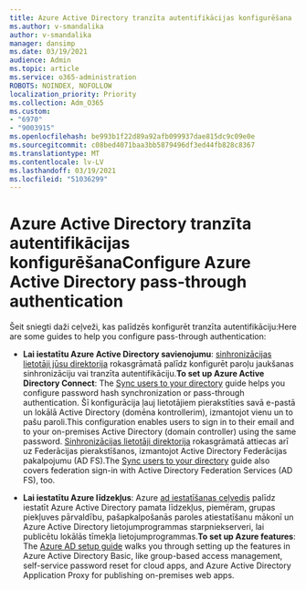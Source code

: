 ```yaml
---
title: Azure Active Directory tranzīta autentifikācijas konfigurēšana
ms.author: v-smandalika
author: v-smandalika
manager: dansimp
ms.date: 03/19/2021
audience: Admin
ms.topic: article
ms.service: o365-administration
ROBOTS: NOINDEX, NOFOLLOW
localization_priority: Priority
ms.collection: Adm_O365
ms.custom:
- "6970"
- "9003915"
ms.openlocfilehash: be993b1f22d89a92afb099937dae815dc9c09e0e
ms.sourcegitcommit: c08bed4071baa3bb5879496df3ed44fb828c8367
ms.translationtype: MT
ms.contentlocale: lv-LV
ms.lasthandoff: 03/19/2021
ms.locfileid: "51036299"
---
```

# <a name="configure-azure-active-directory-pass-through-authentication"></a><span data-ttu-id="f1666-102">Azure Active Directory tranzīta autentifikācijas konfigurēšana</span><span class="sxs-lookup"><span data-stu-id="f1666-102">Configure Azure Active Directory pass-through authentication</span></span>

<span data-ttu-id="f1666-103">Šeit sniegti daži ceļveži, kas palīdzēs konfigurēt tranzīta autentifikāciju:</span><span class="sxs-lookup"><span data-stu-id="f1666-103">Here are some guides to help you configure pass-through authentication:</span></span>

- <span data-ttu-id="f1666-104">**Lai iestatītu Azure Active Directory savienojumu**: [sinhronizācijas lietotāji jūsu direktorija](https://admin.microsoft.com/AdminPortal/Home) rokasgrāmatā palīdz konfigurēt paroļu jaukšanas sinhronizāciju vai tranzīta autentifikāciju.</span><span class="sxs-lookup"><span data-stu-id="f1666-104">**To set up Azure Active Directory Connect**: The [Sync users to your directory](https://admin.microsoft.com/AdminPortal/Home) guide helps you configure password hash synchronization or pass-through authentication.</span></span> <span data-ttu-id="f1666-105">Šī konfigurācija ļauj lietotājiem pierakstīties savā e-pastā un lokālā Active Directory (domēna kontrollerim), izmantojot vienu un to pašu paroli.</span><span class="sxs-lookup"><span data-stu-id="f1666-105">This configuration enables users to sign in to their email and to your on-premises Active Directory (domain controller) using the same password.</span></span>  <span data-ttu-id="f1666-106">[Sinhronizācijas lietotāji direktorija](https://admin.microsoft.com/AdminPortal/Home) rokasgrāmatā attiecas arī uz Federācijas pierakstīšanos, izmantojot Active Directory Federācijas pakalpojumu (AD FS).</span><span class="sxs-lookup"><span data-stu-id="f1666-106">The [Sync users to your directory](https://admin.microsoft.com/AdminPortal/Home) guide also covers federation sign-in with Active Directory Federation Services (AD FS), too.</span></span>

- <span data-ttu-id="f1666-107">**Lai iestatītu Azure līdzekļus**: Azure [ad iestatīšanas ceļvedis](https://admin.microsoft.com/adminportal/home#/modernonboarding/azureadsetup) palīdz iestatīt Azure Active Directory pamata līdzekļus, piemēram, grupas piekļuves pārvaldību, pašapkalpošanās paroles atiestatīšanu mākonī un Azure Active Directory lietojumprogrammas starpniekserveri, lai publicētu lokālās tīmekļa lietojumprogrammas.</span><span class="sxs-lookup"><span data-stu-id="f1666-107">**To set up Azure features**: The [Azure AD setup guide](https://admin.microsoft.com/adminportal/home#/modernonboarding/azureadsetup) walks you through setting up the features in Azure Active Directory Basic, like group-based access management, self-service password reset for cloud apps, and Azure Active Directory Application Proxy for publishing on-premises web apps.</span></span>


